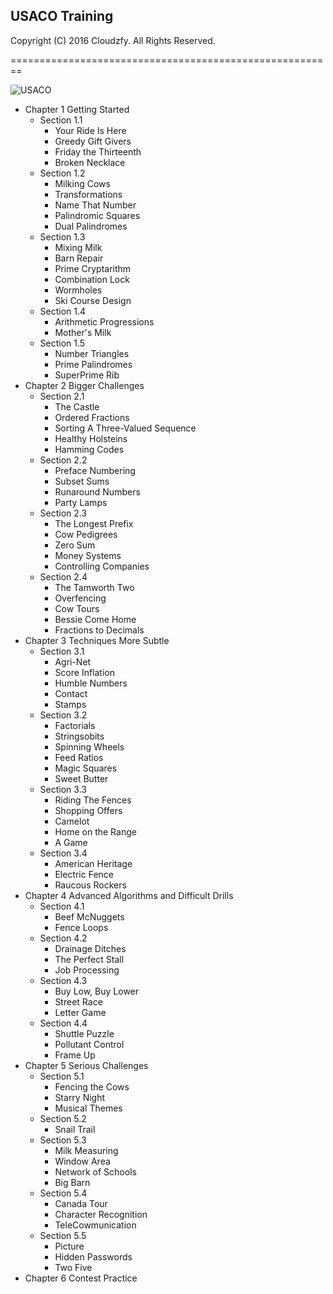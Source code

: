 ## USACO Training

Copyright (C) 2016 Cloudzfy. All Rights Reserved.

========================================================

![USACO](https://raw.githubusercontent.com/cloudzfy/usaco/master/images/cowhead2.gif)

* Chapter 1 Getting Started
  * Section 1.1
    * Your Ride Is Here
    * Greedy Gift Givers
    * Friday the Thirteenth
    * Broken Necklace
  * Section 1.2
    * Milking Cows
    * Transformations
    * Name That Number
    * Palindromic Squares
    * Dual Palindromes
  * Section 1.3
    * Mixing Milk
    * Barn Repair
    * Prime Cryptarithm
    * Combination Lock
    * Wormholes
    * Ski Course Design
  * Section 1.4
    * Arithmetic Progressions
    * Mother's Milk
  * Section 1.5
    * Number Triangles
    * Prime Palindromes
    * SuperPrime Rib
* Chapter 2 Bigger Challenges
  * Section 2.1
    * The Castle
    * Ordered Fractions
    * Sorting A Three-Valued Sequence
    * Healthy Holsteins
    * Hamming Codes
  * Section 2.2
    * Preface Numbering
    * Subset Sums
    * Runaround Numbers
    * Party Lamps
  * Section 2.3
    * The Longest Prefix
    * Cow Pedigrees
    * Zero Sum
    * Money Systems
    * Controlling Companies
  * Section 2.4
    * The Tamworth Two
    * Overfencing
    * Cow Tours
    * Bessie Come Home
    * Fractions to Decimals
* Chapter 3 Techniques More Subtle
  * Section 3.1
    * Agri-Net
    * Score Inflation
    * Humble Numbers
    * Contact
    * Stamps
  * Section 3.2
    * Factorials
    * Stringsobits
    * Spinning Wheels
    * Feed Ratios
    * Magic Squares
    * Sweet Butter
  * Section 3.3
    * Riding The Fences
    * Shopping Offers
    * Camelot
    * Home on the Range
    * A Game
  * Section 3.4
    * American Heritage
    * Electric Fence
    * Raucous Rockers
* Chapter 4 Advanced Algorithms and Difficult Drills
  * Section 4.1
    * Beef McNuggets
    * Fence Loops
  * Section 4.2
    * Drainage Ditches
    * The Perfect Stall
    * Job Processing
  * Section 4.3
    * Buy Low, Buy Lower
    * Street Race
    * Letter Game
  * Section 4.4
    * Shuttle Puzzle
    * Pollutant Control
    * Frame Up
* Chapter 5 Serious Challenges
  * Section 5.1
    * Fencing the Cows
    * Starry Night
    * Musical Themes
  * Section 5.2
    * Snail Trail
  * Section 5.3
    * Milk Measuring
    * Window Area
    * Network of Schools
    * Big Barn
  * Section 5.4
    * Canada Tour
    * Character Recognition
    * TeleCowmunication
  * Section 5.5
    * Picture
    * Hidden Passwords
    * Two Five
* Chapter 6 Contest Practice
